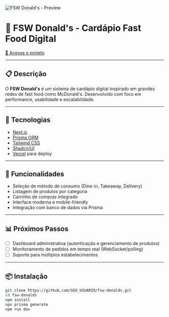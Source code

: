 
![FSW Donald's - Preview](https://chat.openai.com/mnt/data/Screenshot_13.png)




# 🍔 FSW Donald's - Cardápio Fast Food Digital

[🔗 Acesse o projeto](https://fws-bk.vercel.app/fsw-donalds/menu?consumptionMethod=DINE_IN)

---

## 📋 Descrição

O **FSW Donald's** é um sistema de cardápio digital inspirado em grandes redes de fast food como McDonald's. Desenvolvido com foco em performance, usabilidade e escalabilidade.

---

## 🚀 Tecnologias

- [Next.js](https://nextjs.org/)  
- [Prisma ORM](https://www.prisma.io/)  
- [Tailwind CSS](https://tailwindcss.com/)  
- [Shadcn/UI](https://ui.shadcn.com/)  
- [Vercel](https://vercel.com/) para deploy

---

## 🧩 Funcionalidades

- Seleção de método de consumo (Dine-in, Takeaway, Delivery)
- Listagem de produtos por categoria
- Carrinho de compras integrado
- Interface moderna e mobile-friendly
- Integração com banco de dados via Prisma

---

## 📊 Próximos Passos

- [ ] Dashboard administrativa (autenticação e gerenciamento de produtos)  
- [ ] Monitoramento de pedidos em tempo real (WebSocket/polling)  
- [ ] Suporte para múltiplos estabelecimentos  

---


## 📦 Instalação

```bash
git clone https://github.com/SEU_USUARIO/fsw-donalds.git
cd fsw-donalds
npm install
npx prisma generate
npm run dev
